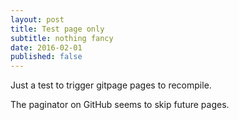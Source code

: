 ```yaml
---
layout: post
title: Test page only
subtitle: nothing fancy
date: 2016-02-01
published: false
---
```


Just a test to trigger gitpage pages to recompile.

The paginator on GitHub seems to skip future pages.
